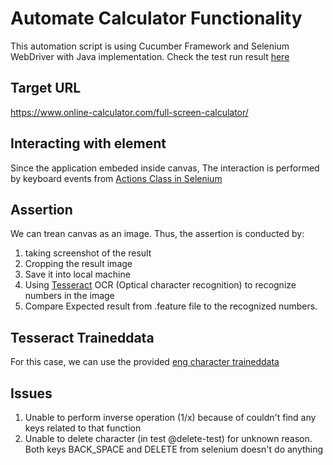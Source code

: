 # Automate Calculator Functionality
This automation script is using Cucumber Framework and Selenium WebDriver with Java implementation.
Check the test run result [here](https://drive.google.com/file/d/1n-hWSPHkYF9kYj3FRFlXI97EUlsDjdp4/view)

## Target URL
https://www.online-calculator.com/full-screen-calculator/

## Interacting with element
Since the application embeded inside canvas, The interaction is performed by keyboard events from [Actions Class in Selenium](https://www.selenium.dev/selenium/docs/api/java/org/openqa/selenium/interactions/Actions.html)

## Assertion
We can trean canvas as an image. Thus, the assertion is conducted by:
1. taking screenshot of the result
2. Cropping the result image
3. Save it into local machine
4. Using [Tesseract](https://github.com/tesseract-ocr/tesseract) OCR (Optical character recognition) to recognize numbers in the image
5. Compare Expected result from .feature file to the recognized numbers.

## Tesseract Traineddata
For this case, we can use the provided [eng character traineddata](https://github.com/tesseract-ocr/tessdata/blob/master/eng.traineddata)

## Issues
1. Unable to perform inverse operation (1/x) because of couldn't find any keys related to that function
2. Unable to delete character (in test @delete-test) for unknown reason. Both keys BACK_SPACE and DELETE from selenium doesn't do anything
